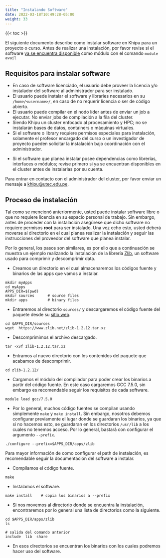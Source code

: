 ```yaml
---
title: "Instalando Software"
date: 2022-03-18T10:49:28-05:00
weight: 33
---
```


{{< toc >}}

El siguiente documento describe como instalar software en Khipu para un proyecto o curso. Antes de realizar una instalación, por favor revise si el software [ya se encuentra disponible](/guia_de_usuario/software/software_disponible/) como módulo con el comando `module avail`


## Requisitos para instalar software

- En caso de software licenciado, el usuario debe proveer la licencia y/o instalador del software al administrador para ser instalado. 
- El usuario puede instalar el software y libraries necesarios en su `/home/<username>/`, en caso de no requerir licencia o ser de código abierto. 
- El usuario puede compilar en el nodo líder antes de enviar un job a ejecutar. No enviar jobs de compilación a la fila del cluster. 
- Siendo Khipu un cluster enfocado al procesamiento y HPC; no se instalarán bases de datos, containers o máquinas virtuales. 
- Si el software o library requiere permisos especiales para instalación, solamente el profesor encargado del curso o un investigador de proyecto pueden solicitar la instalación bajo coordinación con el administrador. 
<!-- - En caso de necesitar libraries adicionales de Python, no crear ambientes virtuales para instalar. Solamente el profesor encargado del curso o un investigador de proyecto pueden solicitar la instalación bajo coordinación con el administrador.  -->
- Si el software que planea instalar posee dependencias como librerías, interfaces o módulos; revise primero si ya se encuentran disponibles en el cluster antes de instalarlas por su cuenta. 
  
Para entrar en contacto con el administrador del cluster, por favor enviar un mensaje a [khipu@utec.edu.pe](khipu@utec.edu.pe).

<!-- > Por favor entrar en contacto en caso se requiera un software o library adicional que va a ser usado por múltiples investigadores o participantes de un curso que no ha sido especificado en el Formulario de Solicitud de Acceso.  -->

## Proceso de instalación

Tal como se mencionó anteriormente, usted puede instalar software libre o que no requiere licencia en su espacio personal de trabajo. Sin embargo, antes de proceder con la instalación asegúrese que dicho software no requiere permisos **root** para ser instalado. Una vez echo esto, usted deberá moverse al directorio en el cual planea realizar la instalación y seguir las instrucciones del proveedor del software que planea instalar. 

Por lo general, los pasos son similares, es por ello que a continuación se muestra un ejemplo realizando la instalación de la librería [Zlib](https://www.zlib.net/), un software usado para comprimir y descomprimir data.

- Creamos un directorio en el cual almacenaremos los códigos fuente y binarios de las apps que vamos a instalar. 

```shell
mkdir myApps
cd myApps
APPS_DIR=$(pwd)
mkdir sources      # source files
mkdir apps         # binary files
```


- Entraremos al directorio `sources/` y descargaremos el código fuente del paquete desde su [sitio web](https://www.zlib.net/).

```shell
cd $APPS_DIR/sources
wget  https://www.zlib.net/zlib-1.2.12.tar.xz
```

- Descomprimimos el archivo descargado.

```shell
tar -xvf zlib-1.2.12.tar.xz
```

- Entramos al nuevo directorio con los contenidos del paquete que acabamos de descomprimir.

```shell
cd zlib-1.2.12/
```

- Cargamos el módulo del compilador para poder crear los binarios a partir del código fuente. En este caso cargaremos GCC 7.5.0, sin embargo es recomendable seguir los requisitos de cada software. 

```shell
module load gcc/7.5.0
```

- Por lo general, muchos código fuentes se compilan usando simplemente `make` y `make install`. Sin embargo, nosotros debemos configurar previamente el lugar donde se guardaran los binarios, ya que si no hacemos esto, se guardaran en los directorios `/usr/lib` a los cuales no tenemos acceso. Por lo general, bastará con configurar el argumento `--prefix`.

```shell
./configure --prefix=$APPS_DIR/apps/zlib
```

Para mayor información de como configurar el path de instalación, es recomendable seguir la documentación del software a instalar.

- Compilamos el código fuente.
  
```shell
make 
```

- Instalamos el software.

```shell
make install    # copia los binarios a --prefix
```

- Si nos movemos al directorio donde se encuentra la instalación, encontraremos por lo general una lista de directorios como la siguiente.
  
```shell
cd $APPS_DIR/apps/zlib
ls
```

```
# salida del comando anterior
include  lib  share
```

- En esos directorios se encuentran los binarios con los cuales podremos hacer uso del software.
